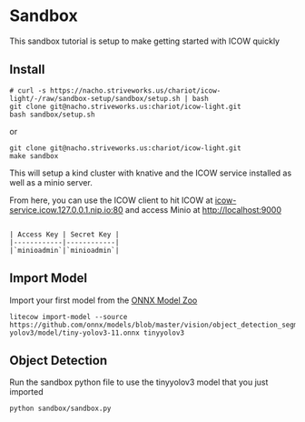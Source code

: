 # Sandbox

This sandbox tutorial is setup to make getting started with ICOW quickly

## Install
```
# curl -s https://nacho.striveworks.us/chariot/icow-light/-/raw/sandbox-setup/sandbox/setup.sh | bash
git clone git@nacho.striveworks.us:chariot/icow-light.git
bash sandbox/setup.sh

```
or
```
git clone git@nacho.striveworks.us:chariot/icow-light.git
make sandbox
```

This will setup a kind cluster with knative and the ICOW service installed as well as a minio server.

From here, you can use the ICOW client to hit ICOW at [icow-service.icow.127.0.0.1.nip.io:80](icow-service.icow.127.0.0.1.nip.io:80)
and access Minio at [http://localhost:9000](http://localhost:9000)


```{admonition} Minio Credentials

| Access Key | Secret Key |
|------------|------------|    
|`minioadmin`|`minioadmin`|

```

## Import Model
Import your first model from the [ONNX Model Zoo](https://github.com/onnx/models)

```
litecow import-model --source https://github.com/onnx/models/blob/master/vision/object_detection_segmentation/tiny-yolov3/model/tiny-yolov3-11.onnx tinyyolov3
```

## Object Detection
Run the sandbox python file to use the tinyyolov3 model that you just imported
```
python sandbox/sandbox.py
```
